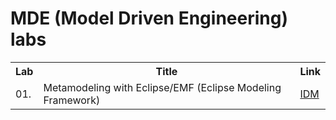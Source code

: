 # MDE (Model Driven Engineering) labs

<div align="center">
    <table>
        <tr>
            <th>Lab</th>
            <th>Title</th>
            <th>Link</th>
        </tr>
        <tr>
            <td>01. </td>
            <td>Metamodeling with Eclipse/EMF (Eclipse Modeling Framework)</td>
            <td><a href="https://github.com/Cristal32/MDE_labs/tree/main/IDM">IDM</a></td>
        </tr>
    </table>
</div>

